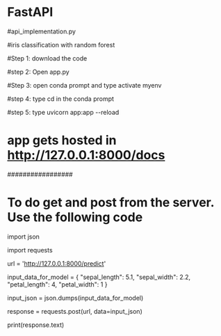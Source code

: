 # FastAPI
#api_implementation.py 


#iris classification with random forest

#Step 1: download the code


#step 2: Open app.py


#Step 3: open conda prompt and type activate myenv


#step 4: type cd <working directory> in the conda prompt


#step 5: type uvicorn app:app --reload
  
# app gets hosted in http://127.0.0.1:8000/docs 


#################

# To do get and post from the server. Use the following code




import json


import requests


url = 'http://127.0.0.1:8000/predict'

input_data_for_model = {
  "sepal_length": 5.1,
  "sepal_width": 2.2,
  "petal_length": 4,
  "petal_width": 1
}

input_json = json.dumps(input_data_for_model)

response = requests.post(url, data=input_json)

print(response.text)



